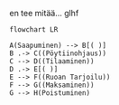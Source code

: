 en tee mitää... glhf


```mermaid
flowchart LR

A(Saapuminen) --> B[( )]
B .-> C((Pöytiinohjaus))
C --> D((Tilaaminen))
D .-> E[( )]
E --> F((Ruoan Tarjoilu))
F --> G((Maksaminen))
G --> H(Poistuminen)

```